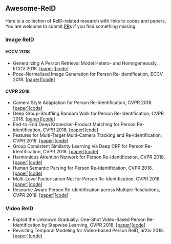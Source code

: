 ## Awesome-ReID
Here is a collection of ReID-related research with links to codes and papers. You are welcome to submit [PR](https://help.github.com/articles/creating-a-pull-request/)s if you find something missing.


### Image ReID
#### ECCV 2018
- Generalizing A Person Retrieval Model Hetero- and Homogeneously, ECCV 2018. [[paper](http://openaccess.thecvf.com/content_ECCV_2018/papers/Zhun_Zhong_Generalizing_A_Person_ECCV_2018_paper.pdf)][[code](https://github.com/zhunzhong07/HHL)]
- Pose-Normalized Image Generation for Person Re-identification, ECCV 2018. [[paper](https://arxiv.org/abs/1712.02225)][[code](https://github.com/naiq/PN_GAN)]
#### CVPR 2018
- Camera Style Adaptation for Person Re-Identification, CVPR 2018. [[paper](https://arxiv.org/abs/1711.10295)][[code](https://github.com/zhunzhong07/CamStyle)]
- Deep Group-Shuffling Random Walk for Person Re-Identification, CVPR 2018. [[paper](https://arxiv.org/abs/1807.11178)][[code](https://github.com/YantaoShen/kpm_rw_person_reid)]
- End-to-End Deep Kronecker-Product Matching for Person Re-identification, CVPR 2018. [[paper](https://arxiv.org/abs/1807.11182)][[code](https://github.com/YantaoShen/kpm_rw_person_reid)]
- Features for Multi-Target Multi-Camera Tracking and Re-Identification, CVPR 2018. [[paper](https://arxiv.org/abs/1803.10859)][[code](https://github.com/ergysr/DeepCC)]
- Group Consistent Similarity Learning via Deep CRF for Person Re-Identification, CVPR 2018. [[paper](http://openaccess.thecvf.com/content_cvpr_2018/papers/Chen_Group_Consistent_Similarity_CVPR_2018_paper.pdf)][[code](https://github.com/dapengchen123/crf_affinity)]
- Harmonious Attention Network for Person Re-Identification, CVPR 2018. [[paper](https://arxiv.org/abs/1802.08122)][[code](https://github.com/KaiyangZhou/deep-person-reid)]
- Human Semantic Parsing for Person Re-Identification, CVPR 2018. [[paper](https://arxiv.org/abs/1804.00216)][[code](https://github.com/emrahbasaran/SPReID)]
- Multi-Level Factorisation Net for Person Re-Identification, CVPR 2018. [[paper](https://arxiv.org/abs/1803.09132)][[code](https://github.com/KaiyangZhou/deep-person-reid)]
-  Resource Aware Person Re-identification across Multiple Resolutions, CVPR 2018. [[paper](https://arxiv.org/abs/1805.08805)][[code](https://github.com/mileyan/DARENet)]

### Video ReID
- Exploit the Unknown Gradually: One-Shot Video-Based Person Re-Identification by Stepwise Learning, CVPR 2018. [[paper](https://yu-wu.net/pdf/CVPR2018_Exploit-Unknown-Gradually.pdf)][[code](https://github.com/Yu-Wu/Exploit-Unknown-Gradually)]
- Revisiting Temporal Modeling for Video-based Person ReID, arXiv 2018. [[paper](https://arxiv.org/abs/1805.02104)][[code](https://github.com/jiyanggao/Video-Person-ReID)]